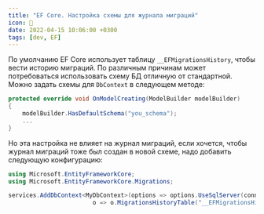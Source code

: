 ```yaml
---
title: "EF Core. Настройка схемы для журнала миграций"
icon: 💽
date: 2022-04-15 10:06:00 +0300
tags: [dev, EF]
---
```


По умолчанию EF Core использует таблицу `__EFMigrationsHistory`, чтобы вести историю миграций. По различным причинам может потребоваться использовать схему БД отличную от стандартной. Можно задать схемы для `DbContext` в следующем методе:

```csharp
protected override void OnModelCreating(ModelBuilder modelBuilder)
{
    modelBuilder.HasDefaultSchema("you_schema");
    ...
}
```

Но эта настройка не влияет на журнал миграций, если хочется, чтобы журнал миграций тоже был создан в новой схеме, надо добавить следующую конфигурацию:

```csharp
using Microsoft.EntityFrameworkCore;
using Microsoft.EntityFrameworkCore.Migrations;

services.AddDbContext<MyDbContext>(options => options.UseSqlServer(connString,
                        o => o.MigrationsHistoryTable("__EFMigrationsHistory", "you_schema")));
```
